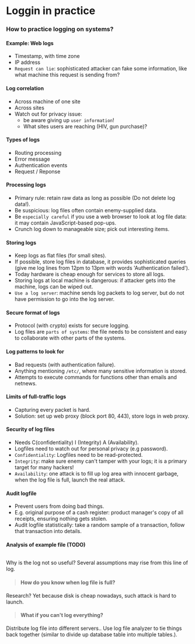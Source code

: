 # Loggin in practice

### How to practice logging on systems?

#### Example: Web logs
* Timestamp, with time zone
* IP address
* `Request can lie`: sophisticated attacker can fake some information, like what machine this request is sending from?


#### Log correlation
* Across machine of one site
* Across sites
* Watch out for privacy issue: 
    * be aware giving up `user information`!
    * What sites users are reaching (HIV, gun purchase)?

#### Types of logs
* Routing processing
* Error message
* Authentication events
* Request / Reponse

#### Processing logs
* Primary rule: retain raw data as long as possible (Do not delete log data!).
* Be suspicious: log files often contain enemy-supplied data.
* Be `especially careful` if you use a web browser to look at log file data: it may contain JavaScript-based pop-ups.
* Crunch log down to manageable size; pick out interesting items.

#### Storing logs
* Keep logs as flat files (for small sites).
* If possible, store log files in database, it provides sophisticated queries (give me log lines from 12pm to 13pm with words 'Authentication failed').
* Today hardware is cheap enough for services to store all logs. 
* Storing logs at local machine is dangerous: if attacker gets into the machine, logs can be wiped out. 
* `Use a log server`: machine sends log packets to log server, but do not have permission to go into the log server.

#### Secure format of logs
* Protocol (with crypto) exists for secure logging.
* Log files are `parts of systems`: the file needs to be consistent and easy to collaborate with other parts of the systems.

#### Log patterns to look for
* Bad requests (with authentication failure).
* Anything mentioning `/etc/`, where many sensitive information is stored.
* Attempts to execute commands for functions other than emails and netnews.

#### Limits of full-traffic logs
* Capturing every packet is hard.
* Solution: set up web proxy (block port 80, 443), store logs in web proxy.

#### Security of log files
* Needs C(confidentiality) I (Integrity) A (Availability).
* Logfiles need to watch out for personal privacy (e.g password).
* `Confidentiality`: Logfiles need to be read-protected.
* `Integrity`: make sure enemy can't tamper with your logs; it is a primary target for many hackers!
* `Availability`: one attack is to fill up log area with innocent garbage, when the log file is full, launch the real attack.

#### Audit logfile
* Prevent users from doing bad things.
* E.g. original purpose of a cash register: product manager's copy of all receipts, ensuring nothing gets stolen.
* Audit logfile statistically: take a random sample of a transaction, follow that transaction into details.

#### Analysis of example file (TODO)
```

```
Why is the log not so useful? Several assumptions may rise from this line of log.

> #### How do you know when log file is full?
Research? Yet because disk is cheap nowadays, such attack is hard to launch.

> #### What if you can't log everything?
Distribute log file into different servers.. Use log file analyzer to tie things back together (similar to divide up database table into multiple tables.).
